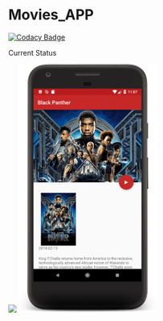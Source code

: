 # Movies_APP

[![Codacy Badge](https://api.codacy.com/project/badge/Grade/0de97c61679c4c6594ce8e373b21e3ec)](https://app.codacy.com/app/SN23/Movies_APP?utm_source=github.com&utm_medium=referral&utm_content=SN23/Movies_APP&utm_campaign=badger)

Current Status

<img src="/Screenshots/screenshot1.png" width="275"/>  <img src="/Screenshots/screenshot2.png" width="275"/>
